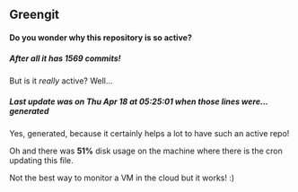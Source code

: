 ## Greengit

#### Do you wonder why this repository is so active?

##### After all it has 1569 commits!

But is it *really* active? Well...

##### Last update was on Thu Apr 18 at 05:25:01 when those lines were... generated

Yes, generated, because it certainly helps a lot to have such an active repo!

Oh and there was **51%** disk usage on the machine
where there is the cron updating this file.

Not the best way to monitor a VM in the cloud but it works! :)
